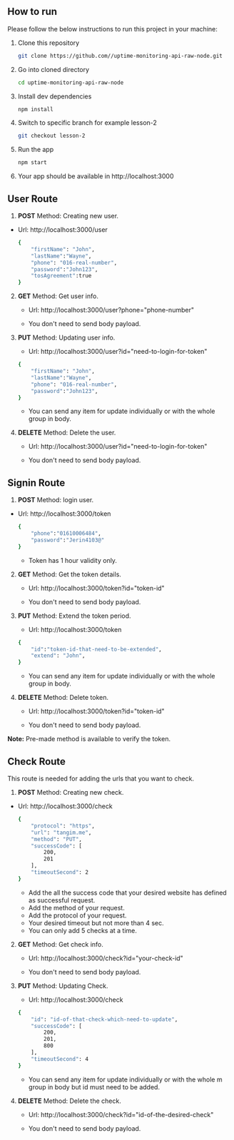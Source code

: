 <!-- HOW TO RUN -->

## How to run

Please follow the below instructions to run this project in your machine:

1. Clone this repository
   ```sh
   git clone https://github.com//uptime-monitoring-api-raw-node.git
   ```
2. Go into cloned directory
   ```sh
   cd uptime-monitoring-api-raw-node
   ```
3. Install dev dependencies
   ```sh
   npm install
   ```
4. Switch to specific branch for example lesson-2
   ```sh
   git checkout lesson-2
   ```
5. Run the app
   ```sh
   npm start
   ```
6. Your app should be available in http://localhost:3000

## User Route

1. <b>POST</b> Method: Creating new user.

* Url: http://localhost:3000/user

    ```sh
    {
        "firstName": "John",
        "lastName":"Wayne",
        "phone": "016-real-number",
        "password":"John123",
        "tosAgreement":true
    }   
    ```
2. <b>GET</b> Method: Get user info.

    - Url: http://localhost:3000/user?phone="phone-number"

    -  You don't need to send body payload.

3. <b>PUT</b> Method: Updating user info.

    - Url: http://localhost:3000/user?id="need-to-login-for-token"

    ```sh
    {
        "firstName": "John",
        "lastName":"Wayne",
        "phone": "016-real-number",
        "password":"John123",
    }   
    ```
    -  You can send any item for update individually or with the whole group in body.
4. <b>DELETE</b> Method: Delete the user.

    - Url: http://localhost:3000/user?id="need-to-login-for-token"

    -  You don't need to send body payload.
## Signin Route

1. <b>POST</b> Method: login user.

* Url: http://localhost:3000/token

    ```sh
    {
        "phone":"01610006484",
        "password":"Jerin4103@"
    }  
    ```
    - Token has 1 hour validity only.
2. <b>GET</b> Method: Get the token details.

    - Url: http://localhost:3000/token?id="token-id"

    -  You don't need to send body payload.

3. <b>PUT</b> Method: Extend the token period.

    - Url: http://localhost:3000/token

    ```sh
    {
        "id":"token-id-that-need-to-be-extended",
        "extend": "John",
    }   
    ```
    -  You can send any item for update individually or with the whole group in body.
4. <b>DELETE</b> Method: Delete token.

    - Url: http://localhost:3000/token?id="token-id"

    -  You don't need to send body payload.


<b>Note:</b> Pre-made method is available to verify the token. 
## Check Route
This route is needed for adding the urls that you want to check.

1. <b>POST</b> Method: Creating new check.

* Url: http://localhost:3000/check

    ```sh
    {
        "protocol": "https",
        "url": "tangim.me",
        "method": "PUT",
        "successCode": [
            200,
            201
        ],
        "timeoutSecond": 2
    }   
    ```
    - Add the all the success code that your desired website has defined as successful request.
    - Add the method of your request.
    - Add the protocol of your request.
    - Your desired timeout but not more than 4 sec.
    - You can only add 5 checks at a time.
    
2. <b>GET</b> Method: Get check info.

    - Url: http://localhost:3000/check?id="your-check-id"

    -  You don't need to send body payload.

3. <b>PUT</b> Method: Updating Check.

    - Url: http://localhost:3000/check

    ```sh
    {
        "id": "id-of-that-check-which-need-to-update",
        "successCode": [
            200,
            201,
            800
        ],
        "timeoutSecond": 4
    }  
    ```
    -  You can send any item for update individually or with the whole m   group in body but id must need to be added.
4. <b>DELETE</b> Method: Delete the check.

    - Url: http://localhost:3000/check?id="id-of-the-desired-check"

    -  You don't need to send body payload.

